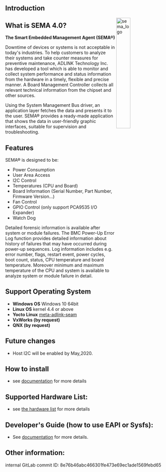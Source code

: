 ## Introduction



<img src="https://cdn.adlinktech.com/webupd/en/Upload/ProductNews/logo_sema.png" alt="sema_logo" width="30%" align="right"  />

## What is SEMA 4.0?

**The Smart Embedded Management Agent (SEMA®)** 

Downtime of devices or systems is not acceptable in today's industries. To help customers to analyze their 
systems and take counter measures for preventive maintenance, ADLINK Technology Inc. has developed a tool which is able to monitor and collect system performance and status information from the hardware in a timely, flexible and precise manner. A Board Management Controller collects all relevant technical information from the chipset and other sources.

Using the System Management Bus driver, an application layer fetches the data and presents it to the user. 
SEMA® provides a ready-made application that shows the data in user-friendly graphic interfaces, suitable 
for supervision and troubleshooting.



Features
----------

SEMA® is designed to be:

* Power Consumption
* User Area Access
* I2C Control 
* Temperatures (CPU and Board)
* Board Information (Serial Number, Part Number, Firmware Version...)
* Fan Control
* GPIO Control (only support PCA9535 I/O Expander)
* Watch Dog  


Detailed forensic information is available after system or module failures. The BMC Power-Up Error Log function provides detailed information about history of failures that may have occurred during power-up sequences. Log information includes e.g. error number, flags, restart event, power cycles, boot count, status, CPU temperature and board temperature. Moreover minimum and maximum temperature of the CPU and system is available to analyze system or module failure in detail.



Support Operating System
--------------------------
* **Windows OS**
      Windows 10 64bit
* **Linux OS**
      kernel 4.4 or above
* **Yocto Linux**  [meta-adlink-seam](https://github.com/ADLINK/meta-adlink-sema/tree/sema4.0)
* **VxWorks (by request)** 
* **QNX (by request)**



Future changes
--------------------------
* Host I2C will be enabled by May,2020.

## How to install
* see [documentation](https://adlink-epm.github.io/sema-doc/#/source/HowToInstallSEMA?id=ubuntu-linux) for more details

## Supported Hardware List:
* see [the hardware list](https://adlink-epm.github.io/sema-doc/#/source/SupportedHardware) for more details

## Developer's Guide (how to use EAPI or Sysfs): 
* See [documentation](https://adlink-epm.github.io/sema-doc/#/source/DeveloperGuide) for more details.

   
## Other information:
internal GitLab commit ID: 8e76b46abc466301fe473e69ec1ade1569febd65

